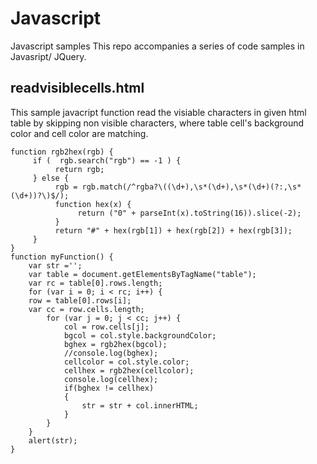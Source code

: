 # Javascript
Javascript samples
This repo accompanies a series of code samples in Javasript/ JQuery.

## readvisiblecells.html
This sample javacript function read the visiable characters in given html table by skipping non visible characters, where table cell's background color and cell color are matching.
```
function rgb2hex(rgb) {
     if (  rgb.search("rgb") == -1 ) {
          return rgb;
     } else {
          rgb = rgb.match(/^rgba?\((\d+),\s*(\d+),\s*(\d+)(?:,\s*(\d+))?\)$/);
          function hex(x) {
               return ("0" + parseInt(x).toString(16)).slice(-2);
          }
          return "#" + hex(rgb[1]) + hex(rgb[2]) + hex(rgb[3]); 
     }
}
function myFunction() {
    var str ='';
    var table = document.getElementsByTagName("table");
    var rc = table[0].rows.length;
    for (var i = 0; i < rc; i++) {
    row = table[0].rows[i];
    var cc = row.cells.length;
	    for (var j = 0; j < cc; j++) {
	        col = row.cells[j];
	        bgcol = col.style.backgroundColor;
	        bghex = rgb2hex(bgcol);
	        //console.log(bghex);
	        cellcolor = col.style.color;
	        cellhex = rgb2hex(cellcolor);
	        console.log(cellhex);
	        if(bghex != cellhex)
	        {
	            str = str + col.innerHTML;
	        }
	    }  
	}
	alert(str);
}
```

